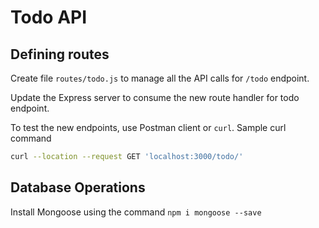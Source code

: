 # Todo API

## Defining routes

Create file `routes/todo.js` to manage all the API calls for `/todo` endpoint. 

Update the Express server to consume the new route handler for todo endpoint. 

To test the new endpoints, use Postman client or `curl`. Sample curl command 

```bash
curl --location --request GET 'localhost:3000/todo/'
```

## Database Operations

Install Mongoose using the command `npm i mongoose --save`

